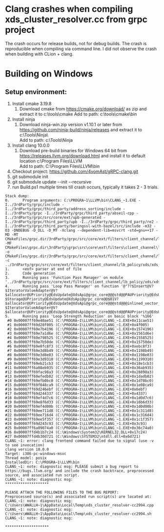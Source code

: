 # Clang crashes when compiling xds_cluster_resolver.cc from grpc project
The crash occurs for release builds, not for debug builds.
The crash is reproducible when compiling via command line.
I did not observe the crash when building with CLion + clang.

# Building on Windows
## Setup environment:
1. Install cmake 3.19.8
    1. Download cmake from https://cmake.org/download/ as zip and extract it to c:\tools\cmake
       Add to path: c:\tools\cmake\bin
1. Install ninja
    1. Download ninja-win.zip version v1.10.1 or later from https://github.com/ninja-build/ninja/releases
       and extract it to c:\Tools\Ninja\  
       Add to path: c:\Tools\Ninja
1. Install clang 10.0.0
    1. Download pre-build binaries for Windows 64 bit from https://releases.llvm.org/download.html
       and install it to default location c:\Program Files\LLVM\
       Add to path: C:\Program Files\LLVM\bin
1. Checkout project: https://github.com/4vomAst/gRPC-clang.git
1. git submodule init
1. git submodule update --init --recursive
1. run Build.ps1 multiple times till crash occurs, typically it takes 2 - 3 trials.

```
Stack dump:
0.      Program arguments: C:\PROGRA~1\LLVM\bin\CLANG_~1.EXE -I../3rdParty/grpc/include -I../3rdParty/grpc/third_party/address_sorting/include -I../3rdParty/grpc -I../3rdParty/grpc/third_party/abseil-cpp -I../3rdParty/grpc/src/core/ext/upb-generated -I../3rdParty/grpc/third_party/upb -I../3rdParty/grpc/third_party/re2 -I../3rdParty/grpc/third_party/boringssl-with-bazel/src/include -m32 -O3 -DNDEBUG -D_DLL -D_MT -Xclang --dependent-lib=msvcrt -std=gnu++17 -MD -MT CMakeFiles/grpc.dir/3rdParty/grpc/src/core/ext/filters/client_channel/lb_policy/xds/xds_cluster_resolver.cc.obj -MF CMakeFiles\grpc.dir\3rdParty\grpc\src\core\ext\filters\client_channel\lb_policy\xds\xds_cluster_resolver.cc.obj.d -o CMakeFiles/grpc.dir/3rdParty/grpc/src/core/ext/filters/client_channel/lb_policy/xds/xds_cluster_resolver.cc.obj -c ../3rdParty/grpc/src/core/ext/filters/client_channel/lb_policy/xds/xds_cluster_resolver.cc
1.      <eof> parser at end of file
2.      Code generation
3.      Running pass 'Function Pass Manager' on module '../3rdParty/grpc/src/core/ext/filters/client_channel/lb_policy/xds/xds_cluster_resolver.cc'.
4.      Running pass 'Loop Pass Manager' on function '@"??$Insert@V?$IteratorValueAdapter@V?$allocator@UPriority@EdsUpdate@XdsApi@grpc_core@@@std@@PAUPriority@EdsUpdate@XdsApi@grpc_core@@@inlined_vector_internal@lts_2020_09_23@absl@@@?$Storage@UPriority@EdsUpdate@XdsApi@grpc_core@@$01V?$allocator@UPriority@EdsUpdate@XdsApi@grpc_core@@@std@@@inlined_vector_internal@lts_2020_09_23@absl@@QAEPAUPriority@EdsUpdate@XdsApi@grpc_core@@PBU4567@V?$IteratorValueAdapter@V?$allocator@UPriority@EdsUpdate@XdsApi@grpc_core@@@std@@PAUPriority@EdsUpdate@XdsApi@grpc_core@@@123@I@Z"'
5.      Running pass 'Loop Strength Reduction' on basic block '%166'
 #0 0x00007ff69e40ae51 (C:\PROGRA~1\LLVM\bin\CLANG_~1.EXE+0x11cae51)
 #1 0x00007ff69d28f005 (C:\PROGRA~1\LLVM\bin\CLANG_~1.EXE+0x4f005)
 #2 0x00007ff69e7b4196 (C:\PROGRA~1\LLVM\bin\CLANG_~1.EXE+0x1574196)
 #3 0x00007ff69e7a1d6e (C:\PROGRA~1\LLVM\bin\CLANG_~1.EXE+0x1561d6e)
 #4 0x00007ff69e798525 (C:\PROGRA~1\LLVM\bin\CLANG_~1.EXE+0x1558525)
 #5 0x00007ff69e7b50de (C:\PROGRA~1\LLVM\bin\CLANG_~1.EXE+0x15750de)
 #6 0x00007ff69e0fc8f3 (C:\PROGRA~1\LLVM\bin\CLANG_~1.EXE+0xebc8f3)
 #7 0x00007ff69e3d8b49 (C:\PROGRA~1\LLVM\bin\CLANG_~1.EXE+0x1198b49)
 #8 0x00007ff69e3d8e03 (C:\PROGRA~1\LLVM\bin\CLANG_~1.EXE+0x1198e03)
 #9 0x00007ff69e3d9310 (C:\PROGRA~1\LLVM\bin\CLANG_~1.EXE+0x1199310)
#10 0x00007ff69eb21cb3 (C:\PROGRA~1\LLVM\bin\CLANG_~1.EXE+0x18e1cb3)
#11 0x00007ff6a08eb935 (C:\PROGRA~1\LLVM\bin\CLANG_~1.EXE+0x36ab935)
#12 0x00007ff69fac98a3 (C:\PROGRA~1\LLVM\bin\CLANG_~1.EXE+0x28898a3)
#13 0x00007ff69efedb02 (C:\PROGRA~1\LLVM\bin\CLANG_~1.EXE+0x1dadb02)
#14 0x00007ff69efb0bc0 (C:\PROGRA~1\LLVM\bin\CLANG_~1.EXE+0x1d70bc0)
#15 0x00007ff69f048ca9 (C:\PROGRA~1\LLVM\bin\CLANG_~1.EXE+0x1e08ca9)
#16 0x00007ff69d246ebf (C:\PROGRA~1\LLVM\bin\CLANG_~1.EXE+0x6ebf)
#17 0x00007ff69d244337 (C:\PROGRA~1\LLVM\bin\CLANG_~1.EXE+0x4337)
#18 0x00007ff69ef4d7c6 (C:\PROGRA~1\LLVM\bin\CLANG_~1.EXE+0x1d0d7c6)
#19 0x00007ff69e8f6d33 (C:\PROGRA~1\LLVM\bin\CLANG_~1.EXE+0x16b6d33)
#20 0x00007ff69ef4d00b (C:\PROGRA~1\LLVM\bin\CLANG_~1.EXE+0x1d0d00b)
#21 0x00007ff69ee711d8 (C:\PROGRA~1\LLVM\bin\CLANG_~1.EXE+0x1c311d8)
#22 0x00007ff69ee716d4 (C:\PROGRA~1\LLVM\bin\CLANG_~1.EXE+0x1c316d4)
#23 0x00007ff69ee5f357 (C:\PROGRA~1\LLVM\bin\CLANG_~1.EXE+0x1c1f357)
#24 0x00007ff69d243c93 (C:\PROGRA~1\LLVM\bin\CLANG_~1.EXE+0x3c93)
#25 0x00007ff6a09074a0 (C:\PROGRA~1\LLVM\bin\CLANG_~1.EXE+0x36c74a0)
#26 0x00007ffd4b1b7c24 (C:\Windows\System32\KERNEL32.DLL+0x17c24)
#27 0x00007ffd4b30d721 (C:\Windows\SYSTEM32\ntdll.dll+0x6d721)
CLANG_~1: error: clang frontend command failed due to signal (use -v to see invocation)
clang version 10.0.0
Target: i386-pc-windows-msvc
Thread model: posix
InstalledDir: C:\PROGRA~1\LLVM\bin
CLANG_~1: note: diagnostic msg: PLEASE submit a bug report to https://bugs.llvm.org/ and include the crash backtrace, preprocessed source, and associated run script.
CLANG_~1: note: diagnostic msg:
********************

PLEASE ATTACH THE FOLLOWING FILES TO THE BUG REPORT:
Preprocessed source(s) and associated run script(s) are located at:
CLANG_~1: note: diagnostic msg: C:\Users\WWALLH~1\AppData\Local\Temp\xds_cluster_resolver-cc2994.cpp
CLANG_~1: note: diagnostic msg: C:\Users\WWALLH~1\AppData\Local\Temp\xds_cluster_resolver-cc2994.sh
CLANG_~1: note: diagnostic msg:

********************
```





